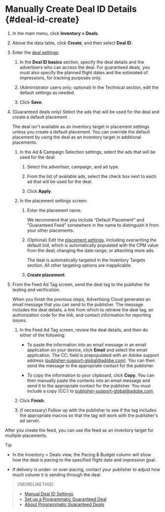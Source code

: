 # Manually Create Deal ID Details {#deal-id-create}

1. In the main menu, click **Inventory > Deals.**

1. Above the data table, click **Create**, and then select **Deal ID**.

1. Enter the [deal settings](deal-id-settings.md):

    1. In the **Deal ID basics** section, specify the deal details and the advertisers who can access the deal. For guaranteed deals, you must also specify the planned flight dates and the estimated of impressions, for tracking purposes only.

    1. (Administrator users only; optional) In the Technical section, edit the default settings as needed.

    1. Click **Save**.

1. (Guaranteed deals only) Select the ads that will be used for the deal and create a default placement.

   The deal isn't available as an inventory target in placement settings unless you create a default placement. You can override the default placement by using the deal as an inventory target in additional placements.  <!-- I don't see an option to create the default placement later if you exit the workflow without creating the placement. -- it has to be before you exit the workflow. -->

    1. In the Ad & Campaign Selection settings, select the ads that will be used for the deal:

        1. Select the advertiser, campaign, and ad type.
        
        1. From the list of available ads, select the check box next to each ad that will be used for the deal.

        1. Click **Apply**.

    1. In the placement settings screen:
    
        1. Enter the placement name.

           We recommend that you include “Default Placement" and "Guaranteed Feed” somewhere in the name to distinguish it from your other placements.
        
        1. (Optional) Edit the [placement settings](/help/dsp/campaign-management/placements\placement-settings.md), including overwriting the default bid, which is automatically populated with the CPM value from the deal; changing the date range; or attaching more ads.

           The deal is automatically targeted in the Inventory Targets section. All other targeting options are inapplicable.

        1. **Create placement**.

1. From the Feed Ad Tag screen, send the deal tag to the publisher for testing and verification.

   When you finish the previous steps, Advertising Cloud generates an email message that you can send to the publisher. The message includes the deal details, a link from which to retrieve the deal tag, an authorization code for the link, and contact information for reporting issues.

    1. In the Feed Ad Tag screen, review the deal details, and then do either of the following:
    
        * To paste the information into an email message in an email application on your device, click **Email** and select the email application. The CC: field is prepopulated with an Adobe support address (publisher-support-global@adobe.com). You can then send the message to the appropriate contact for the publisher.

        * To copy the information to your clipboard, click **Copy.** You can then manually paste the contents into an email message and send it to the appropriate contact for the publisher. You must include a copy (CC:) to publisher-support-global@adobe.com.

    1. Click **Finish**.
    
    1. (f necessary) Follow up with the publisher to see if the tag includes the appropriate macros so that the tag will work with the publisher's ad server.

After you create the feed, you can use the feed as an inventory target for multiple placements.

>[!TIP]
>
>* In the Inventory > Deals view, the Pacing & Budget column will show how the deal is pacing to the specified flight date and impression goal.
>
>* If delivery is under- or over-pacing, contact your publisher to adjust how much volume it is sending through the deal.

>[!MORELIKETHIS]
>
<!-- >* [About Private Inventory](private-inventory-about.md) -->
>* [Manual Deal ID Settings](deal-id-settings.md)
>* [Set up a Programmatic Guaranteed Deal](programmatic-guaranteed-setup.md)
>* [About Programmatic Guaranteed Deals](programmatic-guaranteed-about.md)
